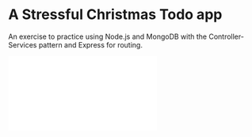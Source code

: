 # A Stressful Christmas Todo app
An exercise to practice using Node.js and MongoDB with the Controller-Services pattern and Express for routing.  

![App architecture](node/assets/TodoAppArchitecture.pdf)
